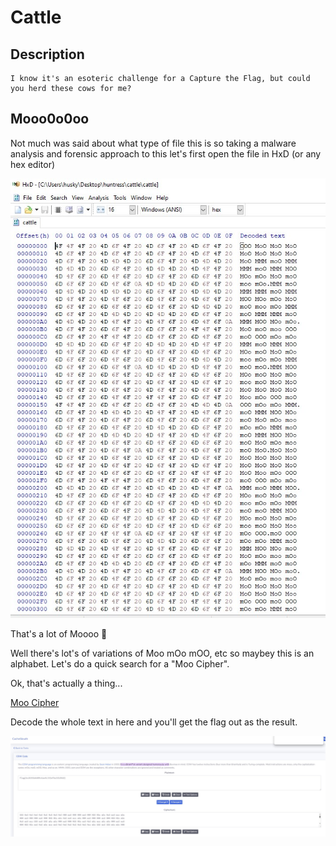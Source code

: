 # Cattle

## Description

```
I know it's an esoteric challenge for a Capture the Flag, but could you herd these cows for me?
```

## Mooo0o0oo

Not much was said about what type of file this is so taking a malware analysis and forensic approach to this let's first open the file in HxD (or any hex editor)

![HxD](cattle.jpg)

That's a lot of Moooo 🐄

Well there's lot's of variations of Moo mOo mOO, etc so maybey this is an alphabet. Let's do a quick search for a "Moo Cipher".

Ok, that's actually a thing...

[Moo Cipher](https://www.cachesleuth.com/cow.html#:~:text=It%20is%20a%20Brainf*ck%20variant%20designed%20humorously%20with)

Decode the whole text in here and you'll get the flag out as the result.

![Decoding](cattle2.jpg)
